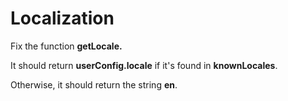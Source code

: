 # Localization

Fix the function **getLocale.**

It should return **userConfig.locale** if it's found in **knownLocales**.

Otherwise, it should return the string **en**.